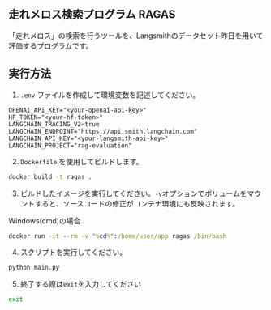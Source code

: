 ## 走れメロス検索プログラム RAGAS

「走れメロス」の検索を行うツールを、Langsmithのデータセット昨日を用いて評価するプログラムです。


## 実行方法

1. `.env` ファイルを作成して環境変数を記述してください。

```
OPENAI_API_KEY="<your-openai-api-key>"
HF_TOKEN="<your-hf-token>"
LANGCHAIN_TRACING_V2=true
LANGCHAIN_ENDPOINT="https://api.smith.langchain.com"
LANGCHAIN_API_KEY="<your-langsmith-api-key>"
LANGCHAIN_PROJECT="rag-evaluation"
```

2. `Dockerfile` を使用してビルドします。

```bash
docker build -t ragas .
```

3. ビルドしたイメージを実行してください。`-v`オプションでボリュームをマウントすると、ソースコードの修正がコンテナ環境にも反映されます。

Windows(cmd)の場合
```cmd
docker run -it --rm -v "%cd%":/home/user/app ragas /bin/bash
```

4. スクリプトを実行してください。

```bash
python main.py
```

5. 終了する際は`exit`を入力してください

```bash
exit
```

